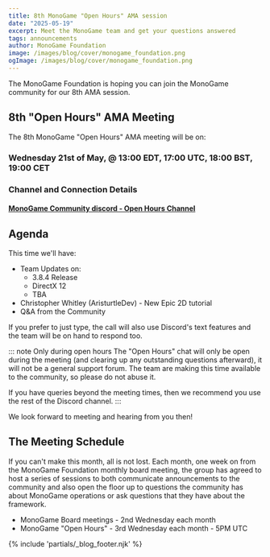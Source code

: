 ```yaml
---
title: 8th MonoGame "Open Hours" AMA session
date: "2025-05-19"
excerpt: Meet the MonoGame team and get your questions answered
tags: announcements
author: MonoGame Foundation
image: /images/blog/cover/monogame_foundation.png
ogImage: /images/blog/cover/monogame_foundation.png
---
```


The MonoGame Foundation is hoping you can join the MonoGame community for our 8th AMA session.

## 8th "Open Hours" AMA Meeting

The 8th MonoGame "Open Hours" AMA meeting will be on:

### Wednesday 21st of May, @ 13:00 EDT, 17:00 UTC, 18:00 BST, 19:00 CET

### Channel and Connection Details

#### [MonoGame Community discord - Open Hours Channel](https://discord.gg/monogame?event=1369422978080833546)

## Agenda

This time we'll have:
* Team Updates on:
    * 3.8.4 Release
    * DirectX 12
    * TBA
* Christopher Whitley (AristurtleDev) - New Epic 2D tutorial
* Q&A from the Community

If you prefer to just type, the call will also use Discord's text features and the team will be on hand to respond too.

::: note Only during open hours
The "Open Hours" chat will only be open during the meeting (and clearing up any outstanding questions afterward), it will not be a general support forum.  The team are making this time available to the community, so please do not abuse it.

If you have queries beyond the meeting times, then we recommend you use the rest of the Discord channel.
:::

We look forward to meeting and hearing from you then!

## The Meeting Schedule

If you can't make this month, all is not lost. Each month, one week on from the MonoGame Foundation monthly board meeting, the group has agreed to host a series of sessions to both communicate announcements to the community and also open the floor up to questions the community has about MonoGame operations or ask questions that they have about the framework.

* MonoGame Board meetings - 2nd Wednesday each month
* MonoGame "Open Hours" - 3rd Wednesday each month - 5PM UTC

{% include 'partials/_blog_footer.njk' %}